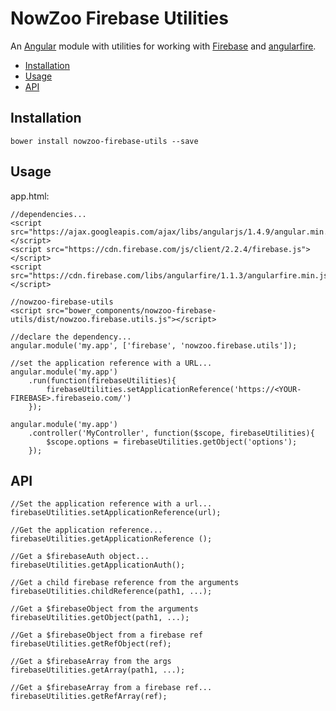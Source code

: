 #  NowZoo Firebase Utilities

An [Angular](https://angularjs.org) module with
 utilities for working with [Firebase](https://www.firebase.com/)  and
 [angularfire](https://github.com/firebase/angularfire).



- [Installation](#user-content-installation)
- [Usage](#user-content-usage)
- [API](#user-content-api)



## Installation
```
bower install nowzoo-firebase-utils --save
```

## Usage

app.html:

```
//dependencies...
<script src="https://ajax.googleapis.com/ajax/libs/angularjs/1.4.9/angular.min.js"></script>
<script src="https://cdn.firebase.com/js/client/2.2.4/firebase.js"></script>
<script src="https://cdn.firebase.com/libs/angularfire/1.1.3/angularfire.min.js"></script>

//nowzoo-firebase-utils
<script src="bower_components/nowzoo-firebase-utils/dist/nowzoo.firebase.utils.js"></script>

```

```
//declare the dependency...
angular.module('my.app', ['firebase', 'nowzoo.firebase.utils']);

//set the application reference with a URL...
angular.module('my.app')
    .run(function(firebaseUtilities){
        firebaseUtilities.setApplicationReference('https://<YOUR-FIREBASE>.firebaseio.com/')
    });

angular.module('my.app')
    .controller('MyController', function($scope, firebaseUtilities){
        $scope.options = firebaseUtilities.getObject('options');
    });
```    

## API

```
//Set the application reference with a url...
firebaseUtilities.setApplicationReference(url);

//Get the application reference...
firebaseUtilities.getApplicationReference ();

//Get a $firebaseAuth object...
firebaseUtilities.getApplicationAuth();

//Get a child firebase reference from the arguments
firebaseUtilities.childReference(path1, ...);

//Get a $firebaseObject from the arguments
firebaseUtilities.getObject(path1, ...);

//Get a $firebaseObject from a firebase ref
firebaseUtilities.getRefObject(ref);

//Get a $firebaseArray from the args
firebaseUtilities.getArray(path1, ...);

//Get a $firebaseArray from a firebase ref...
firebaseUtilities.getRefArray(ref);

```
